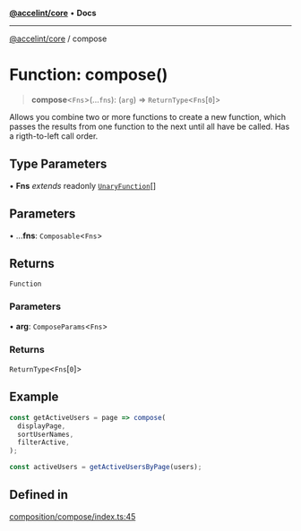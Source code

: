 [**@accelint/core**](../README.md) • **Docs**

***

[@accelint/core](../README.md) / compose

# Function: compose()

> **compose**\<`Fns`\>(...`fns`): (`arg`) => `ReturnType`\<`Fns`\[`0`\]\>

Allows you combine two or more functions to create a new function, which passes the results from one
function to the next until all have be called. Has a rigth-to-left call order.

## Type Parameters

• **Fns** *extends* readonly [`UnaryFunction`](../type-aliases/UnaryFunction.md)[]

## Parameters

• ...**fns**: `Composable`\<`Fns`\>

## Returns

`Function`

### Parameters

• **arg**: `ComposeParams`\<`Fns`\>

### Returns

`ReturnType`\<`Fns`\[`0`\]\>

## Example

```ts
const getActiveUsers = page => compose(
  displayPage,
  sortUserNames,
  filterActive,
);

const activeUsers = getActiveUsersByPage(users);
```

## Defined in

[composition/compose/index.ts:45](https://github.com/gohypergiant/standard-toolkit/blob/258694cea8ed8bbd956b3cf5da47c2c9debcf127/packages/core/src/composition/compose/index.ts#L45)
